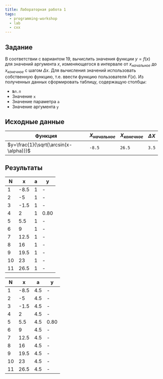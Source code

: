 ```yaml
---
title: Лабораторная работа 1
tags:
  - programming-workshop
  - lab
  - cxx
---
```

## Задание
В соответствии с вариантом 19, вычислить значения функции $y = f(x)$ для значений аргумента $x$, изменяющегося в интервале от $x_{начальное}$ до $x_{конечное}$ с шагом $\Delta x$. Для вычисления значений использовать собственную функцию, т.е. ввести функцию пользователя $F(x)$. Из полученных данных сформировать таблицу, содержащую столбцы: 
- `№п.п` 
- Значение `x`
- Значение параметра `a`
- Значение аргумента `y`

## Исходные данные 

| Функция                                | $X_{начальное}$ | $X_{конечное}$ | $\Delta X$ |
| -------------------------------------- | --------------- | -------------- | ---------- |
| $y=\frac{1}{\sqrt{\arcsin(x-\alpha)}}$ | `-8.5`          | `26.5`         | `3.5`      |

## Результаты
|  N  |  x  |  a  |  y  |
|-----|-----|-----|-----|
|    1| -8.5|    1|  -  |
|    2|   -5|    1|  -  |
|    3| -1.5|    1|  -  |
|    4|    2|    1| 0.80|
|    5|  5.5|    1|  -  |
|    6|    9|    1|  -  |
|    7| 12.5|    1|  -  |
|    8|   16|    1|  -  |
|    9| 19.5|    1|  -  |
|   10|   23|    1|  -  |
|   11| 26.5|    1|  -  |

|  N  |  x  |  a  |  y  |
|-----|-----|-----|-----|
|    1| -8.5|  4.5|  -  |
|    2|   -5|  4.5|  -  |
|    3| -1.5|  4.5|  -  |
|    4|    2|  4.5|  -  |
|    5|  5.5|  4.5| 0.80|
|    6|    9|  4.5|  -  |
|    7| 12.5|  4.5|  -  |
|    8|   16|  4.5|  -  |
|    9| 19.5|  4.5|  -  |
|   10|   23|  4.5|  -  |
|   11| 26.5|  4.5|  -  |
